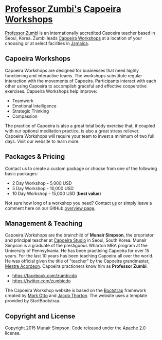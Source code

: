 # [Professor Zumbi's](http://www.zumbicdo.com/) [Capoeira Workshops](http://www.capoeiraworkshops.com/)

[Professor Zumbi](http://www.zumbicdo.com/) is an internationally accredited Capoeira teacher based in Seoul, Korea. Zumbi leads [Capoeira Workshops](http://www.capoeiraworkshops.com/) at a location of your choosing or at select facilities in [Jamaica](http://www.capoeiraretreats.com/).

## Capoeira Workshops

Capoeira Workshops are designed for businesses that need highly functioning and interactive teams. The workshops substitute regular interaction with the movements of Capoeira. Participants interact with each other using Capoeira to accomplish graceful and effective cooperative exercises. Capoeira Workshops help improve:
* Teamwork
* Emotional Intelligence
* Strategic Thinking
* Compassion

The practice of Capoeira is also a great total body exercise that, if coupled with our optional meditation practice, is also a great stress reliever. Capoeira Workshops will require your team to invest a minimum of two full days. Visit our website to learn more.

## Packages & Pricing

Contact us to create a custom package or choose from one of the following basic packages:
* 2 Day Workshop - 5,000 USD
* 5 Day Workshop - 10,000 USD
* 10 Day Workshop - 15,000 USD (**best value**)

Not sure how long of a workshop you need? Contact [us](https://www.capoeiraworkshops.com/#contact) or simply leave a comment here on our GitHub [overview page](http://github.com/capoeiraworkshops/www-capoeiraworkshops-com/).

## Management & Teaching

Capoeira Workshops are the brainchild of **Munair Simpson**, the proprietor and principal teacher at [Capoeira Studio](http://www.capoeirastudio.com/) in Seoul, South Korea. Munair Simpson is a graduate of the prestiguous Wharton MBA program at the University of Pennsylvania. He has been practicing Capoeira for over 15 years. For the last 10 years has been teaching Capoeira all over the world. He was official given the title of "teacher" by the Capoeira grandmaster, [Mestre Acordeon](https://en.wikipedia.org/wiki/Bira_Almeida). Capoeira practioners know him as **Professor Zumbi**.

* https://facebook.com/zumbicdo
* https://twitter.com/zumbicdo

The Capoeira Workshop website is based on the [Bootstrap](http://getbootstrap.com/) framework created by [Mark Otto](https://twitter.com/mdo) and [Jacob Thorton](https://twitter.com/fat). The website uses a template provided by StartBootstrap.

## Copyright and License

Copyright 2015 Munair Simpson. Code released under the [Apache 2.0](https://github.com/capoeiraworkshops/www-capoeiraworkshops-com/LICENSE) license.
